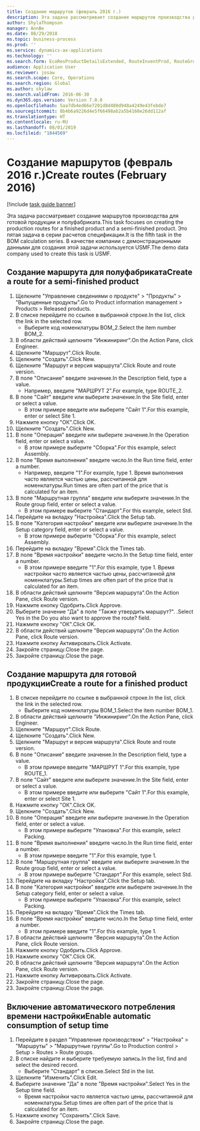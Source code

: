 ```yaml
---
title: Создание маршрутов (февраль 2016 г.)
description: Эта задача рассматривает создание маршрутов производства для готовой продукции и полуфабриката.
author: ShylaThompson
manager: AnnBe
ms.date: 08/29/2018
ms.topic: business-process
ms.prod: ''
ms.service: dynamics-ax-applications
ms.technology: ''
ms.search.form: EcoResProductDetailsExtended, RouteInventProd, RouteGroup
audience: Application User
ms.reviewer: josaw
ms.search.scope: Core, Operations
ms.search.region: Global
ms.author: shylaw
ms.search.validFrom: 2016-06-30
ms.dyn365.ops.version: Version 7.0.0
ms.openlocfilehash: 5aa7db4ed66e7201d8d480d948a4249e43febde7
ms.sourcegitcommit: 8b4b6a9226d4e5f66498ab2a5b4160e26dd112af
ms.translationtype: HT
ms.contentlocale: ru-RU
ms.lasthandoff: 08/01/2019
ms.locfileid: "1844569"
---
```

# <a name="create-routes-february-2016"></a><span data-ttu-id="ffb61-103">Создание маршрутов (февраль 2016 г.)</span><span class="sxs-lookup"><span data-stu-id="ffb61-103">Create routes (February 2016)</span></span>

[!include [task guide banner](../../includes/task-guide-banner.md)]

<span data-ttu-id="ffb61-104">Эта задача рассматривает создание маршрутов производства для готовой продукции и полуфабриката.</span><span class="sxs-lookup"><span data-stu-id="ffb61-104">This task focuses on creating the production routes for a finished product and a semi-finished product.</span></span> <span data-ttu-id="ffb61-105">Это пятая задача в серии расчетов спецификации.</span><span class="sxs-lookup"><span data-stu-id="ffb61-105">It is the fifth task in the BOM calculation series.</span></span> <span data-ttu-id="ffb61-106">В качестве компании с демонстрационными данными для создания этой задачи используется USMF.</span><span class="sxs-lookup"><span data-stu-id="ffb61-106">The demo data company used to create this task is USMF.</span></span>


## <a name="create-a-route-for-a-semi-finished-product"></a><span data-ttu-id="ffb61-107">Создание маршрута для полуфабриката</span><span class="sxs-lookup"><span data-stu-id="ffb61-107">Create a route for a semi-finished product</span></span>
1. <span data-ttu-id="ffb61-108">Щелкните "Управление сведениями о продукте" > "Продукты" > "Выпущенные продукты".</span><span class="sxs-lookup"><span data-stu-id="ffb61-108">Go to Product information management > Products > Released products.</span></span>
2. <span data-ttu-id="ffb61-109">В списке перейдите по ссылке в выбранной строке.</span><span class="sxs-lookup"><span data-stu-id="ffb61-109">In the list, click the link in the selected row.</span></span>
    * <span data-ttu-id="ffb61-110">Выберите код номенклатуры BOM_2.</span><span class="sxs-lookup"><span data-stu-id="ffb61-110">Select the item number BOM_2.</span></span>  
3. <span data-ttu-id="ffb61-111">В области действий щелкните "Инжиниринг".</span><span class="sxs-lookup"><span data-stu-id="ffb61-111">On the Action Pane, click Engineer.</span></span>
4. <span data-ttu-id="ffb61-112">Щелкните "Маршрут".</span><span class="sxs-lookup"><span data-stu-id="ffb61-112">Click Route.</span></span>
5. <span data-ttu-id="ffb61-113">Щелкните "Создать".</span><span class="sxs-lookup"><span data-stu-id="ffb61-113">Click New.</span></span>
6. <span data-ttu-id="ffb61-114">Щелкните "Маршрут и версия маршрута".</span><span class="sxs-lookup"><span data-stu-id="ffb61-114">Click Route and route version.</span></span>
7. <span data-ttu-id="ffb61-115">В поле "Описание" введите значение.</span><span class="sxs-lookup"><span data-stu-id="ffb61-115">In the Description field, type a value.</span></span>
    * <span data-ttu-id="ffb61-116">Например, введите "МАРШРУТ 2".</span><span class="sxs-lookup"><span data-stu-id="ffb61-116">For example, type ROUTE_2.</span></span>  
8. <span data-ttu-id="ffb61-117">В поле "Сайт" введите или выберите значение.</span><span class="sxs-lookup"><span data-stu-id="ffb61-117">In the Site field, enter or select a value.</span></span>
    * <span data-ttu-id="ffb61-118">В этом примере введите или выберите "Сайт 1".</span><span class="sxs-lookup"><span data-stu-id="ffb61-118">For this example, enter or select Site 1.</span></span>  
9. <span data-ttu-id="ffb61-119">Нажмите кнопку "OК".</span><span class="sxs-lookup"><span data-stu-id="ffb61-119">Click OK.</span></span>
10. <span data-ttu-id="ffb61-120">Щелкните "Создать".</span><span class="sxs-lookup"><span data-stu-id="ffb61-120">Click New.</span></span>
11. <span data-ttu-id="ffb61-121">В поле "Операция" введите или выберите значение.</span><span class="sxs-lookup"><span data-stu-id="ffb61-121">In the Operation field, enter or select a value.</span></span>
    * <span data-ttu-id="ffb61-122">В этом примере выберите "Сборка".</span><span class="sxs-lookup"><span data-stu-id="ffb61-122">For this example, select Assembly.</span></span>  
12. <span data-ttu-id="ffb61-123">В поле "Время выполнения" введите число.</span><span class="sxs-lookup"><span data-stu-id="ffb61-123">In the Run time field, enter a number.</span></span>
    * <span data-ttu-id="ffb61-124">Например, введите "1".</span><span class="sxs-lookup"><span data-stu-id="ffb61-124">For example, type 1.</span></span> <span data-ttu-id="ffb61-125">Время выполнения часто является частью цены, рассчитанной для номенклатуры.</span><span class="sxs-lookup"><span data-stu-id="ffb61-125">Run times are often part of the price that is calculated for an item.</span></span>  
13. <span data-ttu-id="ffb61-126">В поле "Маршрутная группа" введите или выберите значение.</span><span class="sxs-lookup"><span data-stu-id="ffb61-126">In the Route group field, enter or select a value.</span></span>
    * <span data-ttu-id="ffb61-127">В этом примере выберите "Стандарт".</span><span class="sxs-lookup"><span data-stu-id="ffb61-127">For this example, select Std.</span></span>  
14. <span data-ttu-id="ffb61-128">Перейдите на вкладку "Настройка".</span><span class="sxs-lookup"><span data-stu-id="ffb61-128">Click the Setup tab.</span></span>
15. <span data-ttu-id="ffb61-129">В поле "Категория настройки" введите или выберите значение.</span><span class="sxs-lookup"><span data-stu-id="ffb61-129">In the Setup category field, enter or select a value.</span></span>
    * <span data-ttu-id="ffb61-130">В этом примере выберите "Сборка".</span><span class="sxs-lookup"><span data-stu-id="ffb61-130">For this example, select Assembly.</span></span>  
16. <span data-ttu-id="ffb61-131">Перейдите на вкладку "Время".</span><span class="sxs-lookup"><span data-stu-id="ffb61-131">Click the Times tab.</span></span>
17. <span data-ttu-id="ffb61-132">В поле "Время настройки" введите число.</span><span class="sxs-lookup"><span data-stu-id="ffb61-132">In the Setup time field, enter a number.</span></span>
    * <span data-ttu-id="ffb61-133">В этом примере введите "1".</span><span class="sxs-lookup"><span data-stu-id="ffb61-133">For this example, type 1.</span></span> <span data-ttu-id="ffb61-134">Время настройки часто является частью цены, рассчитанной для номенклатуры.</span><span class="sxs-lookup"><span data-stu-id="ffb61-134">Setup times are often part of the price that is calculated for an item.</span></span>  
18. <span data-ttu-id="ffb61-135">В области действий щелкните "Версия маршрута".</span><span class="sxs-lookup"><span data-stu-id="ffb61-135">On the Action Pane, click Route version.</span></span>
19. <span data-ttu-id="ffb61-136">Нажмите кнопку Одобрить.</span><span class="sxs-lookup"><span data-stu-id="ffb61-136">Click Approve.</span></span>
20. <span data-ttu-id="ffb61-137">Выберите значение "Да" в поле "Также утвердить маршрут?". .</span><span class="sxs-lookup"><span data-stu-id="ffb61-137">Select Yes in the Do you also want to approve the route? field.</span></span>
21. <span data-ttu-id="ffb61-138">Нажмите кнопку "OК".</span><span class="sxs-lookup"><span data-stu-id="ffb61-138">Click OK.</span></span>
22. <span data-ttu-id="ffb61-139">В области действий щелкните "Версия маршрута".</span><span class="sxs-lookup"><span data-stu-id="ffb61-139">On the Action Pane, click Route version.</span></span>
23. <span data-ttu-id="ffb61-140">Нажмите кнопку Активировать.</span><span class="sxs-lookup"><span data-stu-id="ffb61-140">Click Activate.</span></span>
24. <span data-ttu-id="ffb61-141">Закройте страницу.</span><span class="sxs-lookup"><span data-stu-id="ffb61-141">Close the page.</span></span>
25. <span data-ttu-id="ffb61-142">Закройте страницу.</span><span class="sxs-lookup"><span data-stu-id="ffb61-142">Close the page.</span></span>

## <a name="create-a-route-for-a-finished-product"></a><span data-ttu-id="ffb61-143">Создание маршрута для готовой продукции</span><span class="sxs-lookup"><span data-stu-id="ffb61-143">Create a route for a finished product</span></span>
1. <span data-ttu-id="ffb61-144">В списке перейдите по ссылке в выбранной строке.</span><span class="sxs-lookup"><span data-stu-id="ffb61-144">In the list, click the link in the selected row.</span></span>
    * <span data-ttu-id="ffb61-145">Выберите код номенклатуры BOM_1.</span><span class="sxs-lookup"><span data-stu-id="ffb61-145">Select the item number BOM_1.</span></span>  
2. <span data-ttu-id="ffb61-146">В области действий щелкните "Инжиниринг".</span><span class="sxs-lookup"><span data-stu-id="ffb61-146">On the Action Pane, click Engineer.</span></span>
3. <span data-ttu-id="ffb61-147">Щелкните "Маршрут".</span><span class="sxs-lookup"><span data-stu-id="ffb61-147">Click Route.</span></span>
4. <span data-ttu-id="ffb61-148">Щелкните "Создать".</span><span class="sxs-lookup"><span data-stu-id="ffb61-148">Click New.</span></span>
5. <span data-ttu-id="ffb61-149">Щелкните "Маршрут и версия маршрута".</span><span class="sxs-lookup"><span data-stu-id="ffb61-149">Click Route and route version.</span></span>
6. <span data-ttu-id="ffb61-150">В поле "Описание" введите значение.</span><span class="sxs-lookup"><span data-stu-id="ffb61-150">In the Description field, type a value.</span></span>
    * <span data-ttu-id="ffb61-151">В этом примере введите "МАРШРУТ 1".</span><span class="sxs-lookup"><span data-stu-id="ffb61-151">For this example, type ROUTE_1.</span></span>  
7. <span data-ttu-id="ffb61-152">В поле "Сайт" введите или выберите значение.</span><span class="sxs-lookup"><span data-stu-id="ffb61-152">In the Site field, enter or select a value.</span></span>
    * <span data-ttu-id="ffb61-153">В этом примере введите или выберите "Сайт 1".</span><span class="sxs-lookup"><span data-stu-id="ffb61-153">For this example, enter or select Site 1.</span></span>  
8. <span data-ttu-id="ffb61-154">Нажмите кнопку "OК".</span><span class="sxs-lookup"><span data-stu-id="ffb61-154">Click OK.</span></span>
9. <span data-ttu-id="ffb61-155">Щелкните "Создать".</span><span class="sxs-lookup"><span data-stu-id="ffb61-155">Click New.</span></span>
10. <span data-ttu-id="ffb61-156">В поле "Операция" введите или выберите значение.</span><span class="sxs-lookup"><span data-stu-id="ffb61-156">In the Operation field, enter or select a value.</span></span>
    * <span data-ttu-id="ffb61-157">В этом примере выберите "Упаковка".</span><span class="sxs-lookup"><span data-stu-id="ffb61-157">For this example, select Packing.</span></span>  
11. <span data-ttu-id="ffb61-158">В поле "Время выполнения" введите число.</span><span class="sxs-lookup"><span data-stu-id="ffb61-158">In the Run time field, enter a number.</span></span>
    * <span data-ttu-id="ffb61-159">В этом примере введите "1".</span><span class="sxs-lookup"><span data-stu-id="ffb61-159">For this example, type 1.</span></span>  
12. <span data-ttu-id="ffb61-160">В поле "Маршрутная группа" введите или выберите значение.</span><span class="sxs-lookup"><span data-stu-id="ffb61-160">In the Route group field, enter or select a value.</span></span>
    * <span data-ttu-id="ffb61-161">В этом примере выберите "Стандарт".</span><span class="sxs-lookup"><span data-stu-id="ffb61-161">For this example, select Std.</span></span>  
13. <span data-ttu-id="ffb61-162">Перейдите на вкладку "Настройка".</span><span class="sxs-lookup"><span data-stu-id="ffb61-162">Click the Setup tab.</span></span>
14. <span data-ttu-id="ffb61-163">В поле "Категория настройки" введите или выберите значение.</span><span class="sxs-lookup"><span data-stu-id="ffb61-163">In the Setup category field, enter or select a value.</span></span>
    * <span data-ttu-id="ffb61-164">В этом примере выберите "Упаковка".</span><span class="sxs-lookup"><span data-stu-id="ffb61-164">For this example, select Packing.</span></span>  
15. <span data-ttu-id="ffb61-165">Перейдите на вкладку "Время".</span><span class="sxs-lookup"><span data-stu-id="ffb61-165">Click the Times tab.</span></span>
16. <span data-ttu-id="ffb61-166">В поле "Время настройки" введите число.</span><span class="sxs-lookup"><span data-stu-id="ffb61-166">In the Setup time field, enter a number.</span></span>
    * <span data-ttu-id="ffb61-167">В этом примере введите "1".</span><span class="sxs-lookup"><span data-stu-id="ffb61-167">For this example, type 1.</span></span>  
17. <span data-ttu-id="ffb61-168">В области действий щелкните "Версия маршрута".</span><span class="sxs-lookup"><span data-stu-id="ffb61-168">On the Action Pane, click Route version.</span></span>
18. <span data-ttu-id="ffb61-169">Нажмите кнопку Одобрить.</span><span class="sxs-lookup"><span data-stu-id="ffb61-169">Click Approve.</span></span>
19. <span data-ttu-id="ffb61-170">Нажмите кнопку "OК".</span><span class="sxs-lookup"><span data-stu-id="ffb61-170">Click OK.</span></span>
20. <span data-ttu-id="ffb61-171">В области действий щелкните "Версия маршрута".</span><span class="sxs-lookup"><span data-stu-id="ffb61-171">On the Action Pane, click Route version.</span></span>
21. <span data-ttu-id="ffb61-172">Нажмите кнопку Активировать.</span><span class="sxs-lookup"><span data-stu-id="ffb61-172">Click Activate.</span></span>
22. <span data-ttu-id="ffb61-173">Закройте страницу.</span><span class="sxs-lookup"><span data-stu-id="ffb61-173">Close the page.</span></span>
23. <span data-ttu-id="ffb61-174">Закройте страницу.</span><span class="sxs-lookup"><span data-stu-id="ffb61-174">Close the page.</span></span>

## <a name="enable-automatic-consumption-of-setup-time"></a><span data-ttu-id="ffb61-175">Включение автоматического потребления времени настройки</span><span class="sxs-lookup"><span data-stu-id="ffb61-175">Enable automatic consumption of setup time</span></span>
1. <span data-ttu-id="ffb61-176">Перейдите в раздел "Управление производством" > "Настройка" > "Маршруты" > "Маршрутные группы".</span><span class="sxs-lookup"><span data-stu-id="ffb61-176">Go to Production control > Setup > Routes > Route groups.</span></span>
2. <span data-ttu-id="ffb61-177">В списке найдите и выберите требуемую запись.</span><span class="sxs-lookup"><span data-stu-id="ffb61-177">In the list, find and select the desired record.</span></span>
    * <span data-ttu-id="ffb61-178">Выберите "Стандарт" в списке.</span><span class="sxs-lookup"><span data-stu-id="ffb61-178">Select Std in the list.</span></span>  
3. <span data-ttu-id="ffb61-179">Щелкните "Изменить".</span><span class="sxs-lookup"><span data-stu-id="ffb61-179">Click Edit.</span></span>
4. <span data-ttu-id="ffb61-180">Выберите значение "Да" в поле "Время настройки".</span><span class="sxs-lookup"><span data-stu-id="ffb61-180">Select Yes in the Setup time field.</span></span>
    * <span data-ttu-id="ffb61-181">Время настройки часто является частью цены, рассчитанной для номенклатуры.</span><span class="sxs-lookup"><span data-stu-id="ffb61-181">Setup times are often part of the price that is calculated for an item.</span></span>  
5. <span data-ttu-id="ffb61-182">Нажмите кнопку "Сохранить".</span><span class="sxs-lookup"><span data-stu-id="ffb61-182">Click Save.</span></span>
6. <span data-ttu-id="ffb61-183">Закройте страницу.</span><span class="sxs-lookup"><span data-stu-id="ffb61-183">Close the page.</span></span>

